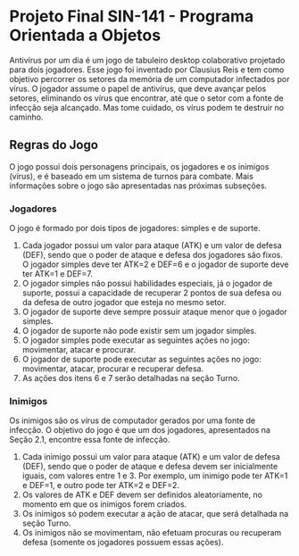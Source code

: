 # Projeto Final SIN-141 - Programa Orientada a Objetos

Antivírus por um dia é um jogo de tabuleiro desktop colaborativo projetado para dois
jogadores. Esse jogo foi inventado por Clausius Reis e tem como objetivo percorrer os
setores da memória de um computador infectados por vírus. O jogador assume o papel de
antivírus, que deve avançar pelos setores, eliminando os vírus que encontrar, até que o
setor com a fonte de infecção seja alcançado. Mas tome cuidado, os vírus podem te destruir
no caminho.

## Regras do Jogo

O jogo possui dois personagens principais, os jogadores e os inimigos (vírus), e é baseado em um sistema de turnos para combate. Mais informações sobre o jogo são apresentadas nas próximas subseções.

### Jogadores

O jogo é formado por dois tipos de jogadores: simples e de suporte.
1. Cada jogador possui um valor para ataque (ATK) e um valor de defesa (DEF), sendo que o poder de ataque e defesa dos jogadores são fixos. O jogador simples deve ter ATK=2 e DEF=6 e o jogador de suporte deve ter ATK=1 e DEF=7.
2. O jogador simples não possui habilidades especiais, já o jogador de suporte, possui a capacidade de recuperar 2 pontos de sua defesa ou da defesa de outro jogador que esteja no mesmo setor.
3. O jogador de suporte deve sempre possuir ataque menor que o jogador simples.
4. O jogador de suporte não pode existir sem um jogador simples.
5. O jogador simples pode executar as seguintes ações no jogo: movimentar, atacar e procurar.
6. O jogador de suporte pode executar as seguintes ações no jogo: movimentar, atacar, procurar e recuperar defesa.
7. As ações dos itens 6 e 7 serão detalhadas na seção Turno.

### Inimigos

Os inimigos são os vírus de computador gerados por uma fonte de infecção. O objetivo do jogo é que um dos jogadores, apresentados na Seção 2.1, encontre essa fonte de infecção.
1. Cada inimigo possui um valor para ataque (ATK) e um valor de defesa (DEF), sendo que o poder de ataque e defesa devem ser inicialmente iguais, com valores entre 1 e 3. Por exemplo, um inimigo pode ter ATK=1 e DEF=1, e outro pode ter ATK=2 e DEF=2.
2. Os valores de ATK e DEF devem ser definidos aleatoriamente, no momento em que os inimigos forem criados.
3. Os inimigos só podem executar a ação de atacar, que será detalhada na seção Turno.
4. Os inimigos não se movimentam, não efetuam procuras ou recuperam defesa (somente os jogadores possuem essas ações).